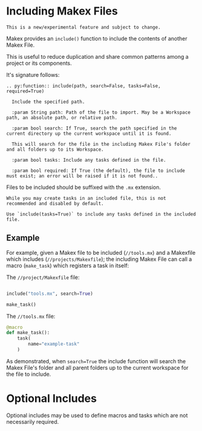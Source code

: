 # Including Makex Files

```{note}
This is a new/experimental feature and subject to change. 
```

Makex provides an `include()` function to include the contents of another Makex File.

This is useful to reduce duplication and share common patterns among a project or its components.

It's signature follows:

```{eval-rst}
.. py:function:: include(path, search=False, tasks=False, required=True)
  
  Include the specified path.
  
  :param String path: Path of the file to import. May be a Workspace path, an absolute path, or relative path.
  
  :param bool search: If True, search the path specified in the current directory up the current workspace until it is found.
  
  This will search for the file in the including Makex File's folder and all folders up to its Workspace.
  
  :param bool tasks: Include any tasks defined in the file.
  
  :param bool required: If True (the default), the file to include must exist; an error will be raised if it is not found..

```

Files to be included should be suffixed with the `.mx` extension.

```{note}
While you may create tasks in an included file, this is not recommended and disabled by default.

Use `include(tasks=True)` to include any tasks defined in the included file.
```

## Example

For example, given a Makex file to be included (`//tools.mx`)
and a Makexfile which includes (`//projects/Makexfile`); the including Makex File
can call a macro (`make_task`) which registers a task in itself:

The `//project/Makexfile` file:

```python

include("tools.mx", search=True)

make_task()
```

The `//tools.mx` file:

```python
@macro
def make_task():
    task(
        name="example-task"
    )
```

As demonstrated, when `search=True` the include function will search the Makex File's folder and all
parent folders up to the current workspace for the file to include.


# Optional Includes

Optional includes may be used to define macros and tasks which are not necessarily required.

